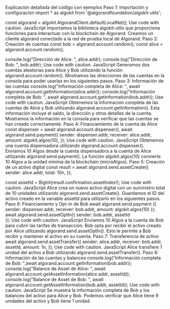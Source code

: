 
Explicación detallada del código con ejemplos
Paso 1: Importación y configuración
import * as algokit from '@algorandfoundation/algokit-utils';

const algorand = algokit.AlgorandClient.defaultLocalNet();
Use code with caution.
JavaScript
Importamos la biblioteca algokit-utils que proporciona funciones para interactuar con la blockchain de Algorand.
Creamos un cliente algorand conectado a la red de prueba local de Algorand.
Paso 2: Creación de cuentas
const bob = algorand.account.random();
const alice = algorand.account.random();

console.log("Dirección de Alice: ", alice.addr);
console.log("Dirección de Bob: ", bob.addr);
Use code with caution.
JavaScript
Generamos dos cuentas aleatorias para Alice y Bob utilizando la función algorand.account.random().
Mostramos las direcciones de las cuentas en la consola para poder usarlas en los siguientes pasos.
Paso 3: Información de las cuentas
console.log("Información completa de Alice: ", await algorand.account.getInformation(alice.addr));
console.log("Información completa de Bob: ", await algorand.account.getInformation(bob.addr));
Use code with caution.
JavaScript
Obtenemos la información completa de las cuentas de Alice y Bob utilizando algorand.account.getInformation().
Esta información incluye el saldo, la dirección y otros detalles de la cuenta.
Mostramos la información en la consola para verificar que las cuentas se han creado correctamente.
Paso 4: Financiamiento de la cuenta de Alice
const dispenser = await algorand.account.dispenser();
await algorand.send.payment({ 
  sender: dispenser.addr,
  receiver: alice.addr,
  amount: algokit.algos(10), 
});
Use code with caution.
JavaScript
Obtenemos una cuenta dispensadora utilizando algorand.account.dispenser().
Enviamos 10 Algos desde la cuenta dispensadora a la cuenta de Alice utilizando algorand.send.payment().
La función algokit.algos(10) convierte 10 Algos a la unidad mínima de la blockchain (microAlgos).
Paso 5: Creación de un activo digital
const result = await algorand.send.assetCreate({
  sender: alice.addr,
  total: 10n,
});

const assetId = BigInt(result.confirmation.assetIndex!);
Use code with caution.
JavaScript
Alice crea un nuevo activo digital con un suministro total de 10 unidades utilizando algorand.send.assetCreate().
Guardamos el ID del activo creado en la variable assetId para utilizarlo en los siguientes pasos.
Paso 6: Financiamiento y Opt-in de Bob
await algorand.send.payment ({ 
  sender: dispenser.addr,
  receiver: bob.addr,
  amount: algokit.algos(10)
});
await algorand.send.assetOptIn({ 
  sender: bob.addr,
  assetId  
});
Use code with caution.
JavaScript
Enviamos 10 Algos a la cuenta de Bob para cubrir las tarifas de transacción.
Bob opta por recibir el activo creado por Alice utilizando algorand.send.assetOptIn(). Esto le permite a Bob recibir y mantener el activo en su cuenta.
Paso 7: Transferencia de activo
await algorand.send.assetTransfer({ 
  sender: alice.addr,
  receiver: bob.addr,
  assetId,
  amount: 1n,
});
Use code with caution.
JavaScript
Alice transfiere 1 unidad del activo a Bob utilizando algorand.send.assetTransfer().
Paso 8: Información de las cuentas y balances
console.log("Información completa de Bob: ",await algorand.account.getInformation(bob.addr));
console.log("Balance de Asset de Alice: ", await algorand.account.getAssetInformation(alice.addr, assetId));
console.log("Balance de Asset de Bob: ", await algorand.account.getAssetInformation(bob.addr, assetId));
Use code with caution.
JavaScript
Se muestra la información completa de Bob y los balances del activo para Alice y Bob.
Podemos verificar que Alice tiene 9 unidades del activo y Bob tiene 1 unidad.
